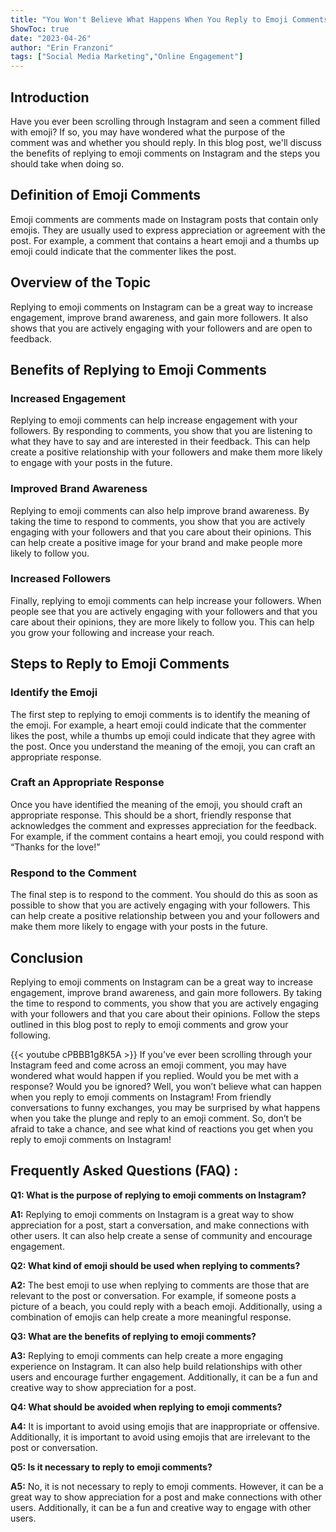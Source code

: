 ```yaml
---
title: "You Won't Believe What Happens When You Reply to Emoji Comments on Instagram!"
ShowToc: true 
date: "2023-04-26"
author: "Erin Franzoni" 
tags: ["Social Media Marketing","Online Engagement"]
---
```

## Introduction 

Have you ever been scrolling through Instagram and seen a comment filled with emoji? If so, you may have wondered what the purpose of the comment was and whether you should reply. In this blog post, we'll discuss the benefits of replying to emoji comments on Instagram and the steps you should take when doing so. 

## Definition of Emoji Comments

Emoji comments are comments made on Instagram posts that contain only emojis. They are usually used to express appreciation or agreement with the post. For example, a comment that contains a heart emoji and a thumbs up emoji could indicate that the commenter likes the post. 

## Overview of the Topic

Replying to emoji comments on Instagram can be a great way to increase engagement, improve brand awareness, and gain more followers. It also shows that you are actively engaging with your followers and are open to feedback. 

## Benefits of Replying to Emoji Comments

### Increased Engagement

Replying to emoji comments can help increase engagement with your followers. By responding to comments, you show that you are listening to what they have to say and are interested in their feedback. This can help create a positive relationship with your followers and make them more likely to engage with your posts in the future. 

### Improved Brand Awareness

Replying to emoji comments can also help improve brand awareness. By taking the time to respond to comments, you show that you are actively engaging with your followers and that you care about their opinions. This can help create a positive image for your brand and make people more likely to follow you. 

### Increased Followers

Finally, replying to emoji comments can help increase your followers. When people see that you are actively engaging with your followers and that you care about their opinions, they are more likely to follow you. This can help you grow your following and increase your reach. 

## Steps to Reply to Emoji Comments

### Identify the Emoji

The first step to replying to emoji comments is to identify the meaning of the emoji. For example, a heart emoji could indicate that the commenter likes the post, while a thumbs up emoji could indicate that they agree with the post. Once you understand the meaning of the emoji, you can craft an appropriate response. 

### Craft an Appropriate Response

Once you have identified the meaning of the emoji, you should craft an appropriate response. This should be a short, friendly response that acknowledges the comment and expresses appreciation for the feedback. For example, if the comment contains a heart emoji, you could respond with “Thanks for the love!” 

### Respond to the Comment

The final step is to respond to the comment. You should do this as soon as possible to show that you are actively engaging with your followers. This can help create a positive relationship between you and your followers and make them more likely to engage with your posts in the future. 

## Conclusion

Replying to emoji comments on Instagram can be a great way to increase engagement, improve brand awareness, and gain more followers. By taking the time to respond to comments, you show that you are actively engaging with your followers and that you care about their opinions. Follow the steps outlined in this blog post to reply to emoji comments and grow your following.

{{< youtube cPBBB1g8K5A >}} 
If you’ve ever been scrolling through your Instagram feed and come across an emoji comment, you may have wondered what would happen if you replied. Would you be met with a response? Would you be ignored? Well, you won’t believe what can happen when you reply to emoji comments on Instagram! From friendly conversations to funny exchanges, you may be surprised by what happens when you take the plunge and reply to an emoji comment. So, don’t be afraid to take a chance, and see what kind of reactions you get when you reply to emoji comments on Instagram!

## Frequently Asked Questions (FAQ) :
**Q1: What is the purpose of replying to emoji comments on Instagram?**

**A1:** Replying to emoji comments on Instagram is a great way to show appreciation for a post, start a conversation, and make connections with other users. It can also help create a sense of community and encourage engagement. 

**Q2: What kind of emoji should be used when replying to comments?**

**A2:** The best emoji to use when replying to comments are those that are relevant to the post or conversation. For example, if someone posts a picture of a beach, you could reply with a beach emoji. Additionally, using a combination of emojis can help create a more meaningful response.

**Q3: What are the benefits of replying to emoji comments?**

**A3:** Replying to emoji comments can help create a more engaging experience on Instagram. It can also help build relationships with other users and encourage further engagement. Additionally, it can be a fun and creative way to show appreciation for a post. 

**Q4: What should be avoided when replying to emoji comments?**

**A4:** It is important to avoid using emojis that are inappropriate or offensive. Additionally, it is important to avoid using emojis that are irrelevant to the post or conversation. 

**Q5: Is it necessary to reply to emoji comments?**

**A5:** No, it is not necessary to reply to emoji comments. However, it can be a great way to show appreciation for a post and make connections with other users. Additionally, it can be a fun and creative way to engage with other users.


